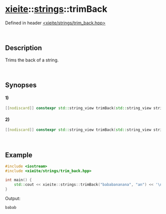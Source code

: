 # [xieite](../../xieite.md)\:\:[strings](../../strings.md)\:\:trimBack
Defined in header [<xieite/strings/trim_back.hpp>](../../../include/xieite/strings/trim_back.hpp)

&nbsp;

## Description
Trims the back of a string.

&nbsp;

## Synopses
#### 1)
```cpp
[[nodiscard]] constexpr std::string_view trimBack(std::string_view string, char character) noexcept;
```
#### 2)
```cpp
[[nodiscard]] constexpr std::string_view trimBack(std::string_view string, std::string_view characters) noexcept;
```

&nbsp;

## Example
```cpp
#include <iostream>
#include <xieite/strings/trim_back.hpp>

int main() {
    std::cout << xieite::strings::trimBack("bababananana", "an") << '\n';
}
```
Output:
```
babab
```
